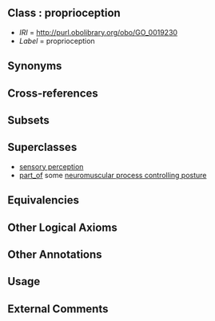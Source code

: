 
## Class : proprioception

 * *IRI* = http://purl.obolibrary.org/obo/GO_0019230
 * *Label* = proprioception

## Synonyms


## Cross-references


## Subsets


## Superclasses

 * [sensory perception](../../GO/00/GO_0007600.md)
 * [part_of](../../BFO/50/BFO_0000050.md) some [neuromuscular process controlling posture](../../GO/84/GO_0050884.md)

## Equivalencies


## Other Logical Axioms


## Other Annotations


## Usage


## External Comments

